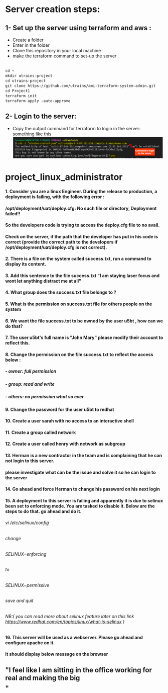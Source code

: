 # Server creation steps:

## 1- Set up the server using terraform and aws :
- Create a folder
- Enter in the folder 
- Clone this repository in your local machine
- make the terraform command to set-up the server
```

cd ~
mkdir utrains-project
cd utrains-project
git clone https://github.com/utrains/ami-terraform-system-admin.git
cd Project1
terraform init
terraform apply -auto-approve
```
## 2- Login to the server:
- Copy the output command for terraform to login in the server: something like this 
![alt text](../media/login_img.PNG)


# project_linux_administrator  


#### 1. Consider you are a linux Engineer. During the release to production, a deployment is failing, with the following error : 
#### /opt/deployment/uat/deploy.cfg: No such file or directory, Deployment failed!! 
#### So the developers code is trying to access the deploy.cfg file to no avail.
#### Check on the server, if the path that the developer has put in his code is correct (provide the correct path to the developers if /opt/deployment/uat/deploy.cfg is not correct). 

#### 2.  There is a file on the system called success.txt, run a command to display its content.

#### 3. Add this sentence to the file success.txt  "I am staying laser focus and wont let anything distract me at all"

#### 4.  What group does the success.txt file belongs to ?  

#### 5.  What is the permission on success.txt file for others people on the system

#### 6.  We want the file success.txt to be owned by the user u5bt , how can we do that?

#### 7.  The user u5bt's full name is "John Mary" please modify their account to reflect this.

#### 8.  Change the permission on the file success.txt to reflect the access below :
##### - owner: full permission
##### - group: read and write
##### - others: no permission what so ever

#### 9.  Change the password for the user u5bt to redhat

#### 10.  Create a user sarah with no access to an interactive shell

#### 11.  Create a group called network

#### 12.  Create a user called henry with network as subgroup

#### 13.  Herman is a new contractor in the team and is complaining that he can not login to this server. 
#### please investigate what can be the issue and solve it so he can login to the server

#### 14.  Go ahead and force Herman to change his password on his next login

#### 15.  A deployment to this server is failing and apparently it is due to selinux been set to enforcing mode. You are tasked to disable it. Below are the steps to do that. go ahead and do it.
######    vi /etc/selinux/config
######    change
######    SELINUX=enforcing
######    to
######    SELINUX=permissive
######    save and quit
######    NB:( you can read more about selinux feature later on this link https://www.redhat.com/en/topics/linux/what-is-selinux ) 
#### 16.  This server will be used as a webserver. Please go ahead and configure apache on it.
#### It should display below message on the browser
## "I feel like I am sitting in the office working for real and making the big $$$$"

